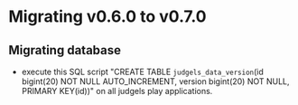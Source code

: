 Migrating v0.6.0 to v0.7.0
===========================

Migrating database
------------------

- execute this SQL script "CREATE TABLE `judgels_data_version`(id bigint(20) NOT NULL AUTO_INCREMENT, version bigint(20) NOT NULL, PRIMARY KEY(id))" on all judgels play applications.
